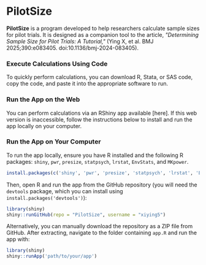 # PilotSize

**PilotSize** is a program developed to help researchers calculate sample sizes for pilot trials. It is designed as a companion tool to the article, *"Determining Sample Size for Pilot Trials: A Tutorial,"* (Ying X, et al. BMJ 2025;390:e083405. doi:10.1136/bmj-2024-083405).

### Execute Calculations Using Code

To quickly perform calculations, you can download R, Stata, or SAS code, copy the code, and paste it into the appropriate software to run.

### Run the App on the Web

You can perform calculations via an RShiny app available [here]. If this web version is inaccessible, follow the instructions below to install and run the app locally on your computer.

### Run the App on Your Computer

To run the app locally, ensure you have R installed and the following R packages: `shiny`, `pwr`, `presize`, `statpsych`, `lrstat`, `EnvStats`, and `MKpower`.

```r
install.packages(c('shiny', 'pwr', 'presize', 'statpsych', 'lrstat', 'EnvStats', and 'MKpower'))
```

Then, open R and run the app from the GitHub repository (you will need the `devtools` package, which you can install using `install.packages('devtools')`):

```r
library(shiny)
shiny::runGitHub(repo = "PilotSize", username = "xiying5")
```

Alternatively, you can manually download the repository as a ZIP file from GitHub. After extracting, navigate to the folder containing `app.R` and run the app with:

```r
library(shiny)
shiny::runApp('path/to/your/app')
```
